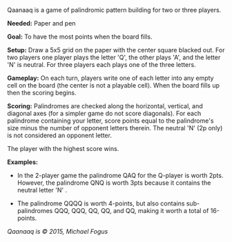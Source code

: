 Qaanaaq is a game of palindromic pattern building for two or three players.

**Needed:** Paper and pen

**Goal:** To have the most points when the board fills.

**Setup:** Draw a 5x5 grid on the paper with the center square blacked out. For two players one player plays the letter 'Q', the other plays 'A', and the letter 'N' is neutral. For three players each plays one of the three letters.

**Gameplay:** On each turn, players write one of each letter into any empty cell on the board (the center is not a playable cell). When the board fills up then the scoring begins. 

**Scoring:** Palindromes are checked along the horizontal, vertical, and diagonal axes (for a simpler game do not score diagonals). For each palindrome containing your letter, score points equal to the palindrome's size minus the number of opponent letters therein. The neutral 'N' (2p only) is not considered an opponent letter.

The player with the highest score wins.

**Examples:** 

* In the 2-player game the palindrome QAQ for the Q-player is worth 2pts. However, the palindrome QNQ is worth 3pts because it contains the neutral letter 'N' .

* The palindrome QQQQ is worth 4-points, but also contains sub-palindromes QQQ, QQQ, QQ, QQ, and QQ, making it worth a total of 16-points.

*Qaanaaq is © 2015, Michael Fogus*
